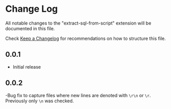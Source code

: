 # Change Log

All notable changes to the "extract-sql-from-script" extension will be documented in this file.

Check [Keep a Changelog](http://keepachangelog.com/) for recommendations on how to structure this file.

## 0.0.1

- Initial release

## 0.0.2

-Bug fix to capture files where new lines are denoted with `\r\n` or `\r`. Previously only `\n` was checked.